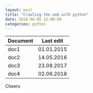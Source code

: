 ```yaml
---
layout: post
title: "Crawling the web with python"
date: 2018-06-05 12:00:00
categories: python
---
```


| Document | Last edit |
|---------|---------|
| doc1 | 01.01.2015 |
| doc2 | 14.05.2016 |
| doc3 | 23.08.2017 |
| doc4 | 02.06.2018 ||

Cheers
